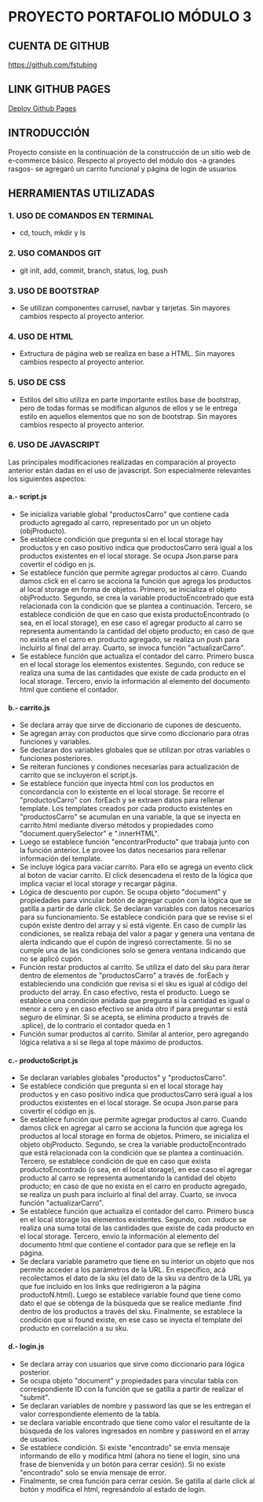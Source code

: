 # PROYECTO PORTAFOLIO MÓDULO 3

## CUENTA DE GITHUB

https://github.com/fstubing

## LINK GITHUB PAGES

[Deploy Github Pages](https://fstubing.github.io/portafolio-m-3/)

## INTRODUCCIÓN

Proyecto consiste en la continuación de la construcción de un sitio web de e-commerce básico. Respecto al proyecto del módulo dos -a grandes rasgos- se agregaró un carrito funcional y página de login de usuarios

## HERRAMIENTAS UTILIZADAS

### 1. USO DE COMANDOS EN TERMINAL
- cd, touch, mkdir y ls

### 2. USO COMANDOS GIT
- git init, add, commit, branch, status, log, push

### 3. USO DE BOOTSTRAP
- Se utilizan componentes carrusel, navbar y tarjetas. Sin mayores cambios respecto al proyecto anterior.

### 4. USO DE HTML
- Extructura de página web se realiza en base a HTML. Sin mayores cambios respecto al proyecto anterior.

### 5. USO DE CSS
- Estilos del sitio utiliza en parte importante estilos base de bootstrap, pero de todas formas se modifican algunos de ellos y se le entrega estilo en aquellos elementos que no son de bootstrap. Sin mayores cambios respecto al proyecto anterior.

### 6. USO DE JAVASCRIPT
Las principales modificaciones realizadas en comparación al proyecto anterior están dadas en el uso de javascript. Son especialmente relevantes los siguientes aspectos:

#### a.- script.js
- Se inicializa variable global "productosCarro" que contiene cada producto agregado al carro, representado por un un objeto (objProducto).
- Se establece condición que pregunta si en el local storage hay productos y en caso positivo indica que productosCarro será igual a los productos existentes en el local storage. Se ocupa Json.parse para covertir el código en js.
- Se establece función que permite agregar productos al carro. Cuando damos click en el carro se acciona la función que agrega los productos al local storage en forma de objetos. Primero, se inicializa el objeto objProducto. Segundo, se crea la variable productoEncontrado que está relacionada con la condición que se plantea a continuación. Tercero, se establece condición de que en caso que exista productoEncontrado (o sea, en el local storage), en ese caso el agregar producto al carro se representa aumentando la cantidad del objeto producto; en caso de que no exista en el carro en producto agregado, se realiza un push para incluirlo al final del array. Cuarto, se invoca función "actualizarCarro".
- Se establece función que actualiza el contador del carro. Primero busca en el local storage los elementos existentes. Segundo, con reduce se realiza una suma de las cantidades que existe de cada producto en el local storage. Tercero, envío la información al elemento del documento html que contiene el contador.

#### b.- carrito.js
- Se declara array que sirve de diccionario de cupones de descuento.
- Se agregan array con productos que sirve como diccionario para otras funciones y variables.
- Se declaran dos variables globales que se utilizan por otras variables o funciones posteriores.
- Se reiteran funciones y condiones necesarias para actualización de carrito que se incluyeron el script.js.
- Se establece función que inyecta html con los productos en concordancia con lo existente en el local storage. Se recorre el "productosCarro" con .forEach y se extraen datos para rellenar template. Los templates creados por cada producto existentes en "productosCarro" se acumulan en una variable, la que se inyecta en carrito.html mediante diverso métodos y propiedades como "document.querySelector" e ".innerHTML".
- Luego se establece función "encontrarProducto" que trabaja junto con la función anterior. Le provee los datos necesarios para rellenar información del template.
- Se incluye lógica para vaciar carrito. Para ello se agrega un evento click al boton de vaciar carrito. El click desencadena el resto de la lógica que implica vaciar el local storage y recargar página.
- Lógica de descuento por cupón. Se ocupa objeto "document" y propiedades para vincular botón de agregar cupón con la lógica que se gatilla a partir de darle click. Se declaran variables con datos necesarios para su funcionamiento. Se establece condición para que se revise si el cupón existe dentro del array y si está vigente. En caso de cumplir las condiciones, se realiza rebaja del valor a pagar y genera una ventana de alerta indicando que el cupón de ingresó correctamente. Si no se cumple una de las condiciones solo se genera ventana indicando que no se aplicó cupón.
- Función restar productos al carrito. Se utiliza el dato del sku para iterar dentro de elementos de "productosCarro" a través de .forEach y estableciendo una condición que revisa si el sku es igual al código del producto del array. En caso efectivo, resta el producto. Luego se establece una condición anidada que pregunta si la cantidad es igual o menor a cero y en caso efectivo se anida otro if para preguntar si está seguro de eliminar. Si se acepta, se elimina producto a través de .splice), de lo contrario el contador queda en 1
- Función sumar productos al carrito. Similar al anterior, pero agregando lógica relativa a si se llega al tope máximo de productos.

#### c.- productoScript.js
- Se declaran variables globales "productos" y "productosCarro".
- Se establece condición que pregunta si en el local storage hay productos y en caso positivo indica que productosCarro será igual a los productos existentes en el local storage. Se ocupa Json.parse para covertir el código en js.
- Se establece función que permite agregar productos al carro. Cuando damos click en agregar al carro se acciona la función que agrega los productos al local storage en forma de objetos. Primero, se inicializa el objeto objProducto. Segundo, se crea la variable productoEncontrado que está relacionada con la condición que se plantea a continuación. Tercero, se establece condición de que en caso que exista productoEncontrado (o sea, en el local storage), en ese caso el agregar producto al carro se representa aumentando la cantidad del objeto producto; en caso de que no exista en el carro en producto agregado, se realiza un push para incluirlo al final del array. Cuarto, se invoca función "actualizarCarro".
- Se establece función que actualiza el contador del carro. Primero busca en el local storage los elementos existentes. Segundo, con .reduce se realiza una suma total de las cantidades que existe de cada producto en el local storage. Tercero, envío la información al elemento del documento html que contiene el contador para que se refleje en la página.
- Se declara variable parametro que tiene en su interior un objeto que nos permite acceder a los parámetros de la URL. En específico, acá recolectamos el dato de la sku (el dato de la sku va dentro de la URL ya que fue incluido en los links que redirigieron a la página productoN.html). Luego se establece variable found que tiene como dato el que se obtenga de la búsqueda que se realice mediante .find dentro de los productos a través del sku. Finalmente, se establece la condición que si found existe, en ese caso se inyecta el template del producto en correlación a su sku.

#### d.- login.js
- Se declara array con usuarios que sirve como diccionario para lógica posterior.
- Se ocupa objeto "document" y propiedades para vincular tabla con correspondiente ID con la función que se gatilla a partir de realizar el "submit". 
- Se declaran variables de nombre y password las que se les entregan el valor correspondiente elemento de la tabla.
- se declara variable encontrado que tiene como valor el resultante de la búsqueda de los valores ingresados en nombre y password en el array de usuarios.
- Se establece condición. Si existe "encontrado" se envía mensaje informando de ello y modifica html (ahora no tiene el login, sino una frase de bienvenida y un botón para cerrar cesión). Si no existe "encontrado" solo se envía mensaje de error.
- Finalmente, se crea función para cerrar cesión. Se gatilla al darle click al botón y modifica el html, regresándolo al estado de login.
